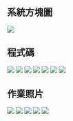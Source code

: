 ## 系統方塊圖
![](https://github.com/phantom3035/MCU-HW/blob/main/images/OTa.png?raw=true)

## 程式碼
![](https://github.com/phantom3035/MCU-HW/blob/main/images/OTA1.png?raw=true)
![](https://github.com/phantom3035/MCU-HW/blob/main/images/OTA2.png?raw=true)
![](https://github.com/phantom3035/MCU-HW/blob/main/images/OTA3.png?raw=true)
![](https://github.com/phantom3035/MCU-HW/blob/main/images/OTA4.png?raw=true)
![](https://github.com/phantom3035/MCU-HW/blob/main/images/OTA5.png?raw=true)
![](https://github.com/phantom3035/MCU-HW/blob/main/images/OTA6.png?raw=true)
![](https://github.com/phantom3035/MCU-HW/blob/main/images/OTA7.png?raw=true)

## 作業照片
![](https://github.com/phantom3035/MCU-HW/blob/main/images/off.jpg?raw=true)
![](https://github.com/phantom3035/MCU-HW/blob/main/images/off.jpg?raw=true)
![](https://github.com/phantom3035/MCU-HW/blob/main/images/LED%20on.jpg?raw=true)
![](https://github.com/phantom3035/MCU-HW/blob/main/images/LED%20off.jpg?raw=true)
![](https://github.com/phantom3035/MCU-HW/blob/main/images/OTA.jpg?raw=true)

